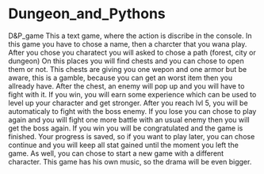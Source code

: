 # Dungeon_and_Pythons
D&amp;P_game
This a text game, where the action is discribe in the console. 
In this game you have to chose a name, then a charcter that you wana play.
After you chose you charatect you will asked to chose a path (forest, city or dungeon)
On this places you will find chests and you can chose to open them or not.
This chests are giving you one wepon and one armor but be aware, this is a gamble, because you can get an worst item then you allready have.
After the chest, an enemy will pop up and you will have to fight with it.
If you win, you will earn some experience which can be used to level up your character and get stronger.
After you reach lvl 5, you will be automaticaly to fight with the boss enemy.
If you lose you can chose to play again and you will fight one more battle with an usual enemy then you will get the boss again.
If you win you will be congratulated and the game is finished.
Your progress is saved, so if you want to play later, you can chose continue and you will keep all stat gained until the moment you left the game.
As well, you can chose to start a new game with a different character.
This game has his own music, so the drama will be even bigger.
